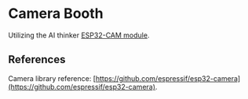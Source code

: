 # Camera Booth

Utilizing the AI thinker [ESP32-CAM module](http://www.ai-thinker.com/pro_view-24.html).

## References

Camera library reference: [https://github.com/espressif/esp32-camera](https://github.com/espressif/esp32-camera).